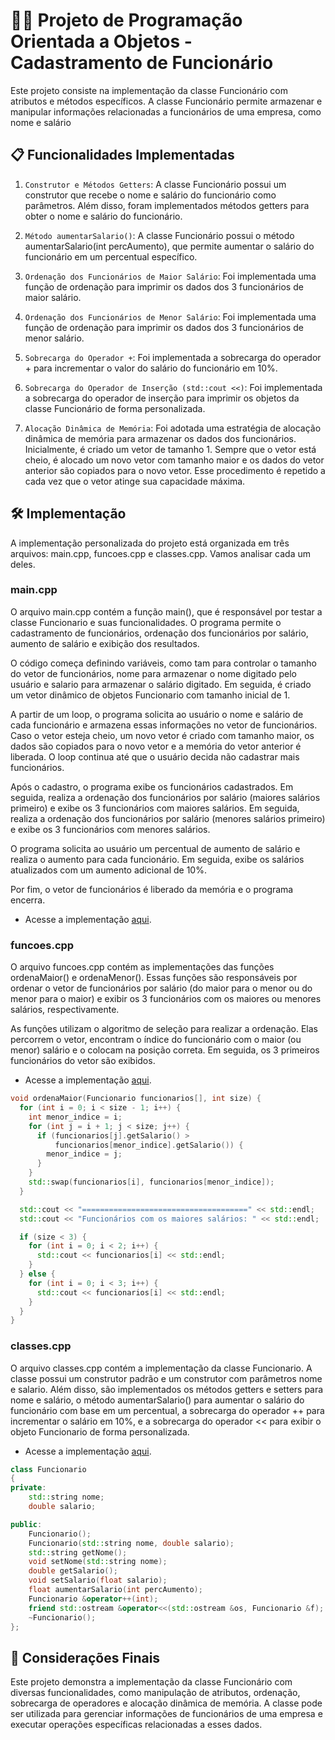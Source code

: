 # 👨‍💻 Projeto de Programação Orientada a Objetos - Cadastramento de Funcionário

Este projeto consiste na implementação da classe Funcionário com atributos e métodos específicos. A classe Funcionário permite armazenar e manipular informações relacionadas a funcionários de uma empresa, como nome e salário

## 📋 Funcionalidades Implementadas
1. `Construtor e Métodos Getters`: A classe Funcionário possui um construtor que recebe o nome e salário do funcionário como parâmetros. Além disso, foram implementados métodos getters para obter o nome e salário do funcionário.

2. `Método aumentarSalario()`: A classe Funcionário possui o método aumentarSalario(int percAumento), que permite aumentar o salário do funcionário em um percentual específico.

3. `Ordenação dos Funcionários de Maior Salário`: Foi implementada uma função de ordenação para imprimir os dados dos 3 funcionários de maior salário.

4. `Ordenação dos Funcionários de Menor Salário`: Foi implementada uma função de ordenação para imprimir os dados dos 3 funcionários de menor salário.

5. `Sobrecarga do Operador +`: Foi implementada a sobrecarga do operador + para incrementar o valor do salário do funcionário em 10%.

6. `Sobrecarga do Operador de Inserção (std::cout <<)`: Foi implementada a sobrecarga do operador de inserção para imprimir os objetos da classe Funcionário de forma personalizada.

7. `Alocação Dinâmica de Memória`: Foi adotada uma estratégia de alocação dinâmica de memória para armazenar os dados dos funcionários. Inicialmente, é criado um vetor de tamanho 1. Sempre que o vetor está cheio, é alocado um novo vetor com tamanho maior e os dados do vetor anterior são copiados para o novo vetor. Esse procedimento é repetido a cada vez que o vetor atinge sua capacidade máxima.

## 🛠️ Implementação
A implementação personalizada do projeto está organizada em três arquivos: main.cpp, funcoes.cpp e classes.cpp. Vamos analisar cada um deles.

### main.cpp
O arquivo main.cpp contém a função main(), que é responsável por testar a classe Funcionario e suas funcionalidades. O programa permite o cadastramento de funcionários, ordenação dos funcionários por salário, aumento de salário e exibição dos resultados.

O código começa definindo variáveis, como tam para controlar o tamanho do vetor de funcionários, nome para armazenar o nome digitado pelo usuário e salario para armazenar o salário digitado. Em seguida, é criado um vetor dinâmico de objetos Funcionario com tamanho inicial de 1.

A partir de um loop, o programa solicita ao usuário o nome e salário de cada funcionário e armazena essas informações no vetor de funcionários. Caso o vetor esteja cheio, um novo vetor é criado com tamanho maior, os dados são copiados para o novo vetor e a memória do vetor anterior é liberada. O loop continua até que o usuário decida não cadastrar mais funcionários.

Após o cadastro, o programa exibe os funcionários cadastrados. Em seguida, realiza a ordenação dos funcionários por salário (maiores salários primeiro) e exibe os 3 funcionários com maiores salários. Em seguida, realiza a ordenação dos funcionários por salário (menores salários primeiro) e exibe os 3 funcionários com menores salários.

O programa solicita ao usuário um percentual de aumento de salário e realiza o aumento para cada funcionário. Em seguida, exibe os salários atualizados com um aumento adicional de 10%.

Por fim, o vetor de funcionários é liberado da memória e o programa encerra.
- Acesse a implementação [aqui](../main.cpp).

### funcoes.cpp
O arquivo funcoes.cpp contém as implementações das funções ordenaMaior() e ordenaMenor(). Essas funções são responsáveis por ordenar o vetor de funcionários por salário (do maior para o menor ou do menor para o maior) e exibir os 3 funcionários com os maiores ou menores salários, respectivamente.

As funções utilizam o algoritmo de seleção para realizar a ordenação. Elas percorrem o vetor, encontram o índice do funcionário com o maior (ou menor) salário e o colocam na posição correta. Em seguida, os 3 primeiros funcionários do vetor são exibidos.
- Acesse a implementação [aqui](../funcoes.cpp).
```cpp
void ordenaMaior(Funcionario funcionarios[], int size) {
  for (int i = 0; i < size - 1; i++) {
    int menor_indice = i;
    for (int j = i + 1; j < size; j++) {
      if (funcionarios[j].getSalario() >
          funcionarios[menor_indice].getSalario()) {
        menor_indice = j;
      }
    }
    std::swap(funcionarios[i], funcionarios[menor_indice]);
  }

  std::cout << "=====================================" << std::endl;
  std::cout << "Funcionários com os maiores salários: " << std::endl;

  if (size < 3) {
    for (int i = 0; i < 2; i++) {
      std::cout << funcionarios[i] << std::endl;
    }
  } else {
    for (int i = 0; i < 3; i++) {
      std::cout << funcionarios[i] << std::endl;
    }
  }
}
```

### classes.cpp
O arquivo classes.cpp contém a implementação da classe Funcionario. A classe possui um construtor padrão e um construtor com parâmetros nome e salario. Além disso, são implementados os métodos getters e setters para nome e salário, o método aumentarSalario() para aumentar o salário do funcionário com base em um percentual, a sobrecarga do operador ++ para incrementar o salário em 10%, e a sobrecarga do operador << para exibir o objeto Funcionario de forma personalizada. 
- Acesse a implementação [aqui](../classes.cpp).
```cpp
class Funcionario
{
private:
    std::string nome;
    double salario;

public:
    Funcionario();
    Funcionario(std::string nome, double salario);
    std::string getNome();
    void setNome(std::string nome);
    double getSalario();
    void setSalario(float salario);
    float aumentarSalario(int percAumento);
    Funcionario &operator++(int);
    friend std::ostream &operator<<(std::ostream &os, Funcionario &f);
    ~Funcionario();
};
```

## 📌 Considerações Finais
Este projeto demonstra a implementação da classe Funcionário com diversas funcionalidades, como manipulação de atributos, ordenação, sobrecarga de operadores e alocação dinâmica de memória. A classe pode ser utilizada para gerenciar informações de funcionários de uma empresa e executar operações específicas relacionadas a esses dados.
